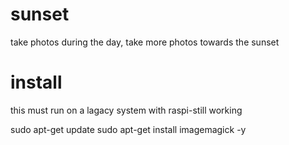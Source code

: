 # sunset
take photos during the day, take more photos towards the sunset 


# install
this must run on a lagacy system with raspi-still working

sudo apt-get update
sudo apt-get install imagemagick -y